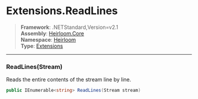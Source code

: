 # Extensions.ReadLines

> **Framework**: .NETStandard,Version=v2.1  
> **Assembly**: [Heirloom.Core][0]  
> **Namespace**: [Heirloom][0]  
> **Type**: [Extensions][1]  

--------------------------------------------------------------------------------

### ReadLines(Stream)

Reads the entire contents of the stream line by line.

```cs
public IEnumerable<string> ReadLines(Stream stream)
```

[0]: ../Heirloom.Core.md
[1]: Heirloom.Extensions.md
